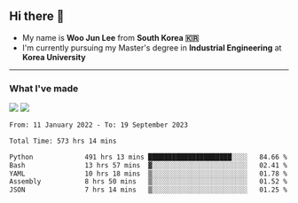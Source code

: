 ## Hi there 👋

- My name is **Woo Jun Lee** from **South Korea 🇰🇷**
- I'm currently pursuing my Master's degree in **Industrial Engineering** at **Korea University**

---

### What I've made

<a href="https://share.streamlit.io/tomtom1103/kuiai_hackathon_2022/main/JL_app.py"><img src="https://img.shields.io/badge/Journey Lee-161B22?style=for-the-badge&logo=streamlit&logoColor=FF4B4B"/></a> <a href="https://jeon-100.github.io/Dangzang/"><img src="https://img.shields.io/badge/당신을 위한 장학금, 당장!-161B22?style=for-the-badge&logo=react&logoColor=#61DAFB"/></a>

<!--START_SECTION:waka-->

```txt
From: 11 January 2022 - To: 19 September 2023

Total Time: 573 hrs 14 mins

Python             491 hrs 13 mins █████████████████████░░░░   84.66 %
Bash               13 hrs 57 mins  ▓░░░░░░░░░░░░░░░░░░░░░░░░   02.41 %
YAML               10 hrs 18 mins  ▒░░░░░░░░░░░░░░░░░░░░░░░░   01.78 %
Assembly           8 hrs 50 mins   ▒░░░░░░░░░░░░░░░░░░░░░░░░   01.52 %
JSON               7 hrs 14 mins   ▒░░░░░░░░░░░░░░░░░░░░░░░░   01.25 %
```

<!--END_SECTION:waka-->
